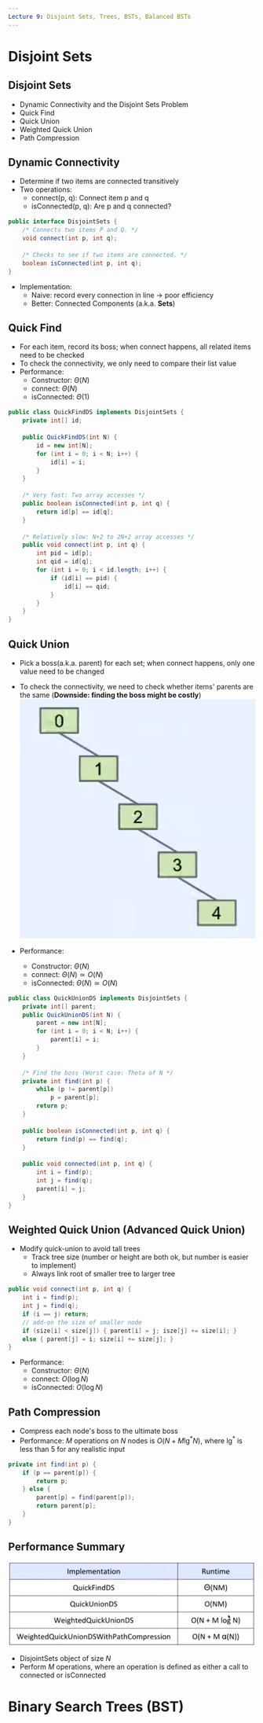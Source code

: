 ```yaml
---
Lecture 9: Disjoint Sets, Trees, BSTs, Balanced BSTs
---
```


# Disjoint Sets

## Disjoint Sets
- Dynamic Connectivity and the Disjoint Sets Problem
- Quick Find
- Quick Union
- Weighted Quick Union
- Path Compression

## Dynamic Connectivity
- Determine if two items are connected transitively
- Two operations:
  - connect(p, q): Connect item p and q
  - isConnected(p, q): Are p and q connected?
```java
public interface DisjointSets {
    /* Connects two items P and Q. */
    void connect(int p, int q);

    /* Checks to see if two items are connected. */
    boolean isConnected(int p, int q);
}
```

- Implementation:
  - Naive: record every connection in line -> poor efficiency
  - Better: Connected Components (a.k.a. **Sets**)

## Quick Find
- For each item, record its boss; when connect happens, all related items need to be checked
- To check the connectivity, we only need to compare their list value
- Performance:
  - Constructor: $\Theta(N)$
  - connect: $\Theta(N)$
  - isConnected: $\Theta(1)$

```java
public class QuickFindDS implements DisjointSets {
    private int[] id;

    public QuickFindDS(int N) {
        id = new int[N];
        for (int i = 0; i < N; i++) {
            id[i] = i;
        }
    }

    /* Very fast: Two array accesses */
    public boolean isConnected(int p, int q) {
        return id[p] == id[q];
    }

    /* Relatively slow: N+2 to 2N+2 array accesses */
    public void connect(int p, int q) {
        int pid = id[p];
        int qid = id[q];
        for (int i = 0; i < id.length; i++) {
            if (id[i] == pid) {
                id[i] == qid;
            }
        }
    }
}
```

## Quick Union
- Pick a boss(a.k.a. parent) for each set; when connect happens, only one value need to be changed
- To check the connectivity, we need to check whether items' parents are the same (**Downside: finding the boss might be costly**)
![img](skewtree.png)

- Performance:
  - Constructor: $\Theta(N)$
  - connect: $\Theta(N) \simeq O(N)$
  - isConnected: $\Theta(N) \simeq O(N)$

```java
public class QuickUnionDS implements DisjointSets {
    private int[] parent;
    public QuickUnionDS(int N) {
        parent = new int[N];
        for (int i = 0; i < N; i++) {
            parent[i] = i;
        }
    }

    /* Find the boss (Worst case: Theta of N */
    private int find(int p) {
        while (p != parent[p])
            p = parent[p];
        return p;
    }

    public boolean isConnected(int p, int q) {
        return find(p) == find(q);
    }

    public void connected(int p, int q) {
        int i = find(p);
        int j = find(q);
        parent[i] = j;
    }
}
```

## Weighted Quick Union (Advanced Quick Union)
- Modify quick-union to avoid tall trees
  - Track tree size (number or height are both ok, but number is easier to implement)
  - Always link root of smaller tree to larger tree
```java
public void connect(int p, int q) {
    int i = find(p);
    int j = find(q);
    if (i == j) return;
    // add-on the size of smaller node
    if (size[i] < size[j]) { parent[i] = j; isze[j] += size[i]; }
    else { parent[j] = i; size[i] += size[j]; }
}
```
- Performance:
  - Constructor: $\Theta(N)$
  - connect: $O(\log N)$
  - isConnected: $O(\log N)$

## Path Compression
- Compress each node's boss to the ultimate boss
- Performance: $M$ operations on $N$ nodes is $O(N + M \lg^* N)$, where $\lg^*$ is less than 5 for any realistic input
```java
private int find(int p) {
    if (p == parent[p]) {
        return p;
    } else {
        parent[p] = find(parent[p]);
        return parent[p];
    }
}
```

## Performance Summary
![img](performance.png)
- DisjointSets object of size $N$
- Perform $M$ operations, where an operation is defined as either a call to connected or isConnected


# Binary Search Trees (BST)

## 